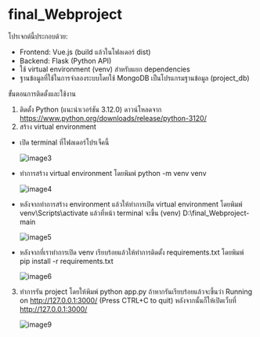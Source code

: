 # final_Webproject
โปรเจกต์นี้ประกอบด้วย:
- Frontend: Vue.js (build แล้วในโฟลเดอร์ dist)
- Backend: Flask (Python API)
- ใช้ virtual environment (venv) สำหรับแยก dependencies
- ฐานข้อมูลที่ใช้ในการจำลองระบบโดยใช้ MongoDB เป็นโปรแกรมฐานข้อมูล (project_db) 

ขั้นตอนการติดตั้งและใช้งาน 
1. ติดตั้ง Python (แนะนำเวอร์ชัน 3.12.0) ดาวน์โหลดจาก https://www.python.org/downloads/release/python-3120/
2. สร้าง virtual environment
- เปิด terminal ที่โฟลเดอร์โปรเจ็คนี้

  ![image3](https://github.com/user-attachments/assets/38971e20-02ed-4bcd-98a0-1e4d49ac2e69)
- ทำการสร้าง virtual environment โดยพิมพ์
  python -m venv venv
  
   ![image4](https://github.com/user-attachments/assets/70c08be9-193d-4e2b-88cd-eee7de025796)
- หลังจากทำการสร้าง environment แล้วให้ทำการเปิด virtual environment โดยพิมพ์
  venv\Scripts\activate
  แล้วที่หน้า terminal จะขึ้น (venv) D:\final_Webproject-main
  
  ![image5](https://github.com/user-attachments/assets/d8a0ed73-253c-4f07-baef-ad86cedbbc8c)
- หลังจากที่เราทำการเปิด venv เรียบร้อยแล้วให้ทำการติดตั้ง requirements.txt โดยพิมพ์
  pip install -r requirements.txt
  
  ![image6](https://github.com/user-attachments/assets/eee255e1-6d75-4dcc-a275-7b93f23115e3)
3. ทำการรัน project โดยให้พิมพ์ python app.py ถ้าหากรันเรียบร้อยแล้วจะขึ้นว่า Running on http://127.0.0.1:3000/ (Press CTRL+C to quit)
    หลังจากนั้นก็ให้เปิดเว็บที่  http://127.0.0.1:3000/
  
    ![image9](https://github.com/user-attachments/assets/f5f96be7-a12f-43db-bbc0-cec285a30dc2)
